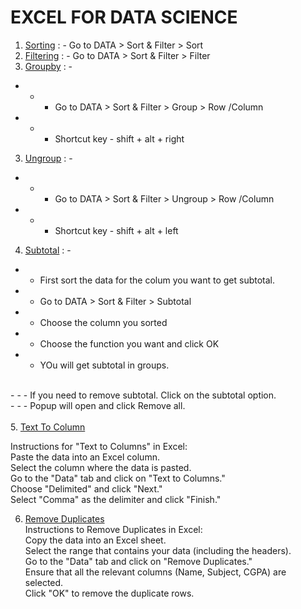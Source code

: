# EXCEL FOR DATA SCIENCE

1. <a href="/sorting.xlsx">Sorting</a> : - Go to DATA > Sort & Filter > Sort<br>
2. <a href="/filtering.xlsx">Filtering</a> : - Go to DATA > Sort & Filter > Filter<br>
3. <a href="/groupby.xlsx">Groupby</a> : - <br>
- - - Go to DATA > Sort & Filter > Group > Row /Column<br>
- - - Shortcut key - shift + alt + right<br>
3. <a href="/ungroup.xlsx">Ungroup</a> : - <br>
- - - Go to DATA > Sort & Filter > Ungroup > Row /Column<br>
- - - Shortcut key - shift + alt + left<br>
4. <a href="/subtotal.xlsx">Subtotal</a> : -<br>
- - First sort the data for the colum you want to get subtotal.
- -  Go to DATA > Sort & Filter > Subtotal<br>
- - Choose the column you sorted<br>
- - Choose the function you want and click OK<br>
- - YOu will get subtotal in groups.<br>
<br>
- - - If you need to remove subtotal. Click on the subtotal option.<br>
- - - Popup will open and click Remove all.<br>

<br>
5. <a href="/text-to-column.xlsx">Text To Column</a><br>

Instructions for "Text to Columns" in Excel:<br>
Paste the data into an Excel column.<br>
Select the column where the data is pasted.<br>
Go to the "Data" tab and click on "Text to Columns."<br>
Choose "Delimited" and click "Next."<br>
Select "Comma" as the delimiter and click "Finish."<br>

6. <a href="/remove-duplicates.xlsx">Remove Duplicates</a><br>
Instructions to Remove Duplicates in Excel:<br>
Copy the data into an Excel sheet.<br>
Select the range that contains your data (including the headers).<br>
Go to the "Data" tab and click on "Remove Duplicates."<br>
Ensure that all the relevant columns (Name, Subject, CGPA) are selected.<br>
Click "OK" to remove the duplicate rows.<br>